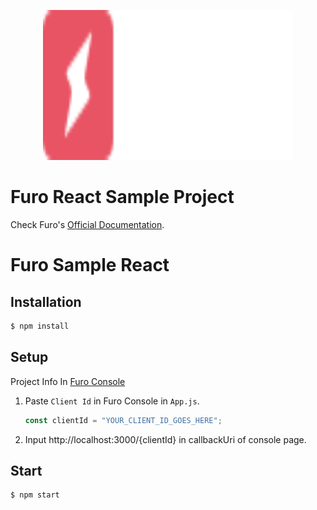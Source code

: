 <p align="center">
  <img src="./furo.svg" alt="Furo Logo" width="400" height="240">
</p>

# Furo React Sample Project

Check Furo's [Official Documentation](https://docs.furo.one/react-sdk).

# Furo Sample React

## Installation

```bash
$ npm install
```

## Setup

Project Info In [Furo Console](https://console.furo.one/projects)

1. Paste `Client Id` in Furo Console in `App.js`.
   ```javascript
   const clientId = "YOUR_CLIENT_ID_GOES_HERE";
   ```
2. Input http://localhost:3000/{clientId} in callbackUri of console page.

## Start

```bash
$ npm start
```
